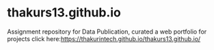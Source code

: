 # thakurs13.github.io
Assignment repository for Data Publication, curated a web portfolio for projects click here:https://thakurintech.github.io/thakurs13.github.io/
